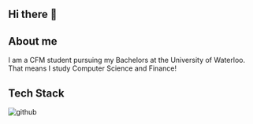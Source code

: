 ## Hi there 👋

## About me 

I am a CFM student pursuing my Bachelors at the University of Waterloo. That means I study Computer Science and Finance! 



## Tech Stack

![github](https://img.shields.io/badge/GitHub-000000?style=for-the-badge&logo=GitHub&logoColor=white)

<!--
**EYXLiu/EYXLiu** is a ✨ _special_ ✨ repository because its `README.md` (this file) appears on your GitHub profile.

Here are some ideas to get you started:

- 🔭 I’m currently working on ...
- 🌱 I’m currently learning ...
- 👯 I’m looking to collaborate on ...
- 🤔 I’m looking for help with ...
- 💬 Ask me about ...
- 📫 How to reach me: ...
- 😄 Pronouns: ...
- ⚡ Fun fact: ...
-->
